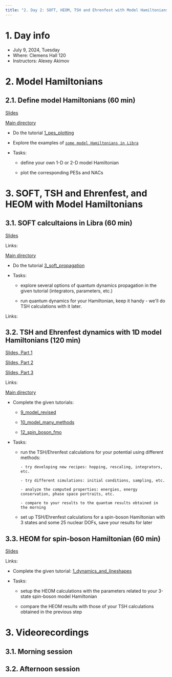 ```yaml
---
title: "2. Day 2: SOFT, HEOM, TSH and Ehrenfest with Model Hamiltonians"
---
```


# 1. Day info

 - July 9, 2024, Tuesday
 - Where: Clemens Hall 120
 - Instructors: Alexey Akimov

# 2. Model Hamiltonians 

## 2.1. Define model Hamiltonians (60 min)

[Slides](../files/Alexey_Akimov/July9-morning-Hamiltonian.pdf)

[Main directory](https://github.com/compchem-cybertraining/Tutorials_Libra/tree/master/8_model_hamiltonians)

* Do the tutorial [1_pes_plotting](https://github.com/compchem-cybertraining/Tutorials_Libra/tree/master/8_model_hamiltonians/1_pes_plotting)

* Explore the examples of [`some model Hamiltonians in Libra`](https://github.com/compchem-cybertraining/Tutorials_Libra/tree/master/8_model_hamiltonians/3_models)

* Tasks: 

  - define your own 1-D or 2-D model Hamiltonian
 
  - plot the corresponding PESs and NACs


# 3. SOFT, TSH and Ehrenfest, and HEOM with Model Hamiltonians

## 3.1. SOFT calcultaions in Libra (60 min)

[Slides](../files/Alexey_Akimov/July9-morning-quantum.pdf)

Links:

[Main directory](https://github.com/compchem-cybertraining/Tutorials_Libra/tree/master/6_dynamics/4_wavepackets)

* Do the tutorial [3_soft_propagation](https://github.com/compchem-cybertraining/Tutorials_Libra/tree/master/6_dynamics/4_wavepackets/3_soft_propagation)

* Tasks:

  - explore several options of quantum dynamics propagation in the given tutorial (integrators, parameters, etc.)

  - run quantum dynamics for your Hamiltonian, keep it handy - we'll do TSH calculations with it later.


Links:

## 3.2. TSH and Ehrenfest dynamics with 1D model Hamiltonians (120 min)

[Slides, Part 1](../files/Alexey_Akimov/July9-afternoon-tsh-part1.pdf)

[Slides, Part 2](../files/Alexey_Akimov/July9-afternoon-tsh-part2.pdf)

[Slides, Part 3](../files/Alexey_Akimov/July9-afternoon-tsh-part3.pdf)

Links:

[Main directory](https://github.com/compchem-cybertraining/Tutorials_Libra/tree/master/6_dynamics/1_trajectory_based)

* Complete the given tutorials:

  - [9_model_revised](https://github.com/compchem-cybertraining/Tutorials_Libra/tree/master/6_dynamics/1_trajectory_based/9_model_revised)

  - [10_model_many_methods](https://github.com/compchem-cybertraining/Tutorials_Libra/tree/master/6_dynamics/1_trajectory_based/10_model_many_methods)

  - [12_spin_boson_fmo](https://github.com/compchem-cybertraining/Tutorials_Libra/tree/master/6_dynamics/1_trajectory_based/12_model_spin_boson_fmo)

* Tasks: 

  - run the TSH/Ehrenfest calculations for your potential using different methods:

        - try developing new recipes: hopping, rescaling, integrators, etc.

        - try different simulations: initial conditions, sampling, etc.

        - analyze the computed properties: energies, energy conservation, phase space portraits, etc.

        - compare to your results to the quantum results obtained in the morning

  - set up TSH/Ehrenfest calculations for a spin-boson Hamiltonian with 3 states and some 25 nuclear DOFs, save your results for later


## 3.3. HEOM for spin-boson Hamiltonian (60 min)

[Slides]()

Links:

* Complete the given tutorial: [1_dynamics_and_lineshapes](https://github.com/compchem-cybertraining/Tutorials_Libra/tree/master/6_dynamics/3_heom/1_dynamics_and_lineshapes)

* Tasks: 

  - setup the HEOM calculations with the parameters related to your 3-state spin-boson model Hamiltonian 

  - compare the HEOM results with those of your TSH calculations obtained in the previous step



# 3. Videorecordings

## 3.1. Morning session

## 3.2. Afternoon session





